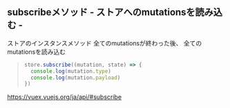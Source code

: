 ## subscribeメソッド - ストアへのmutationsを読み込む -

ストアのインスタンスメソッド
全てのmutationsが終わった後、
全てのmutationsを読み込む

> ```Vue.js
> store.subscribe((mutation, state) => {
>   console.log(mutation.type)　　　 
>   console.log(mutation.payload)　
> })
> ```

https://vuex.vuejs.org/ja/api/#subscribe
